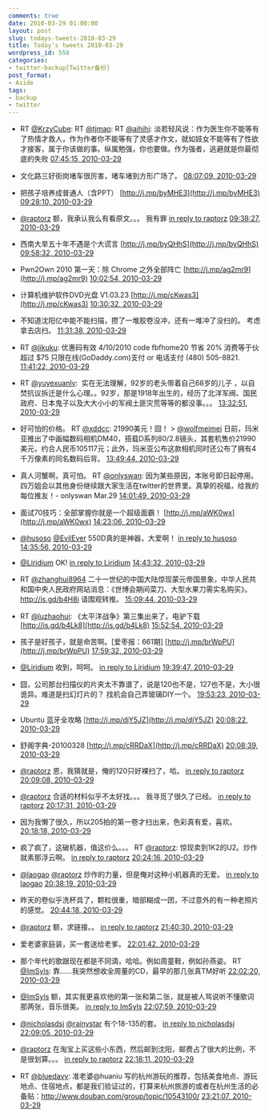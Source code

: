 ```yaml
---
comments: true
date: 2010-03-29 01:00:00
layout: post
slug: todays-tweets-2010-03-29
title: Today's tweets 2010-03-29
wordpress_id: 558
categories:
- twitter-backup[Twitter备份]
post_format:
- Aside
tags:
- backup
- twitter
---
```





  * RT [@KrzyCube](http://twitter.com/KrzyCube): RT [@tjmao](http://twitter.com/tjmao): RT [@aihihi](http://twitter.com/aihihi): 淡若轻风说：作为医生你不能等有了热情才救人，作为作者你不能等有了灵感才作文，就如妓女不能等有了性欲才接客，属于你该做的事。纵属勉强，你也要做。作为强者，逃避就是你最彻底的失败 [07:45:15, 2010-03-29](http://twitter.com/gfrog/statuses/11219116359)





  * 文化路三好街岗堵车很厉害，堵车堵到方形广场了。 [08:07:09, 2010-03-29](http://twitter.com/gfrog/statuses/11220066508)





  * 把孩子培养成普通人（含PPT） [http://j.mp/byMHE3](http://j.mp/byMHE3) [09:28:10, 2010-03-29](http://twitter.com/gfrog/statuses/11223688598)





  * [@raptorz](http://twitter.com/raptorz) 额，我承认我么有看原文。。。 我有罪 [in reply to raptorz](http://twitter.com/raptorz/statuses/11224064570) [09:38:27, 2010-03-29](http://twitter.com/gfrog/statuses/11224180488)





  * 西南大旱五十年不遇是个大谎言 [http://j.mp/byQHhS](http://j.mp/byQHhS) [09:58:32, 2010-03-29](http://twitter.com/gfrog/statuses/11225122801)





  * Pwn2Own 2010 第一天：除 Chrome 之外全部阵亡 [http://j.mp/ag2mr9](http://j.mp/ag2mr9) [10:02:54, 2010-03-29](http://twitter.com/gfrog/statuses/11225340814)





  * 计算机维护软件DVD光盘 V1.03.23 [http://j.mp/cKwas3](http://j.mp/cKwas3) [10:30:32, 2010-03-29](http://twitter.com/gfrog/statuses/11226686491)





  * 不知道沈阳亿中能不能扫描，攒了一堆胶卷没冲，还有一堆冲了没扫的。 考虑拿去店扫。 [11:31:38, 2010-03-29](http://twitter.com/gfrog/statuses/11229759768)





  * RT [@likuku](http://twitter.com/likuku): 优惠码有效 4/10/2010 code fbfhome20 节省 20% 消费等于伙超过 $75 只限在线(GoDaddy.com)支付 or 电话支付 (480) 505-8821. [11:41:22, 2010-03-29](http://twitter.com/gfrog/statuses/11230217220)





  * RT [@yuyexuanlv](http://twitter.com/yuyexuanlv):
		 实在无法理解，92岁的老头带着自己68岁的儿子 ，以自焚抗议拆迁是什么心理。。92岁，那是1918年出生的，经历了北洋军阀、国民政府、日本鬼子以及大大小小的军阀土匪灾荒等等的都没事。。。 [13:32:51, 2010-03-29](http://twitter.com/gfrog/statuses/11234577007)





  * 好可怕的价格。 RT [@xddcc](http://twitter.com/xddcc): 21990美元！囧！ > [@wolfmeimei](http://twitter.com/wolfmeimei) 日前，玛米亚推出了中画幅数码相机DM40，搭载D系列80/2.8镜头，其套机售价21990美元，约合人民币105117元；此外，玛米亚公布这款相机同时还公布了拥有4千万像素的同名数码后背。 [13:49:44, 2010-03-29](http://twitter.com/gfrog/statuses/11235124342)





  * 真人河蟹啊，真可怕。 RT [@onlyswan](http://twitter.com/onlyswan): 因为某些原因，本账号即日起停用。四万姐会以其他身份继续跟大家生活在twitter的世界里。真挚的祝福，给我的每位推友！- onlyswan Mar.29 [14:01:49, 2010-03-29](http://twitter.com/gfrog/statuses/11235505675)





  * 面试70技巧：全部掌握你就是一个超级面霸！ [http://j.mp/aWK0wx](http://j.mp/aWK0wx) [14:23:06, 2010-03-29](http://twitter.com/gfrog/statuses/11236155597)





  * [@husoso](http://twitter.com/husoso) [@EvilEver](http://twitter.com/EvilEver) 550D真的是神器，大爱啊！ [in reply to husoso](http://twitter.com/husoso/statuses/11236005944) [14:35:56, 2010-03-29](http://twitter.com/gfrog/statuses/11236528711)





  * [@Liridium](http://twitter.com/Liridium) OK! [in reply to Liridium](http://twitter.com/Liridium/statuses/11236274034) [14:43:32, 2010-03-29](http://twitter.com/gfrog/statuses/11236741951)





  * RT [@zhanghui8964](http://twitter.com/zhanghui8964) 二十一世纪的中国大陆惊现蒙元帝国景象，中华人民共和国中央人民政府网站消息：《世博会期间菜刀、大型水果刀需实名购买》。http://is.gd/b4H8i 请围观转推。 [15:09:44, 2010-03-29](http://twitter.com/gfrog/statuses/11237475217)





  * RT [@luzhaohui](http://twitter.com/luzhaohui): 《太平洋战争》第三集出来了，电驴下载 [http://is.gd/b4Lk8](http://is.gd/b4Lk8) [15:52:54, 2010-03-29](http://twitter.com/gfrog/statuses/11238625472)





  * 孩子是好孩子，就是命苦啊。[爱枣报：661期] [http://j.mp/brWpPU](http://j.mp/brWpPU) [17:59:32, 2010-03-29](http://twitter.com/gfrog/statuses/11241868477)





  * [@Liridium](http://twitter.com/Liridium) 收到，呵呵。 [in reply to Liridium](http://twitter.com/Liridium/statuses/11244536115) [19:39:47, 2010-03-29](http://twitter.com/gfrog/statuses/11244716992)





  * 囧，公司那台扫描仪的片夹太不靠谱了，说是120也不是，127也不是，大小很诡异。难道是扫幻灯片的？ 找机会自己弄玻璃DIY一个。 [19:53:23, 2010-03-29](http://twitter.com/gfrog/statuses/11245154257)





  * Ubuntu 蓝牙全攻略 [http://j.mp/djY5JZ](http://j.mp/djY5JZ) [20:08:22, 2010-03-29](http://twitter.com/gfrog/statuses/11245673801)





  * 舒阁字典-20100328 [http://j.mp/cRRDaX](http://j.mp/cRRDaX) [20:08:39, 2010-03-29](http://twitter.com/gfrog/statuses/11245683311)





  * [@raptorz](http://twitter.com/raptorz) 恩，我猜就是，俺的120只好裸扫了，哈。 [in reply to raptorz](http://twitter.com/raptorz/statuses/11245665500) [20:09:08, 2010-03-29](http://twitter.com/gfrog/statuses/11245699873)





  * [@raptorz](http://twitter.com/raptorz) 合适的材料似乎不太好找。。。 我寻觅了很久了已经。 [in reply to raptorz](http://twitter.com/raptorz/statuses/11245804068) [20:17:31, 2010-03-29](http://twitter.com/gfrog/statuses/11245994049)





  * 因为我懒了很久，所以205拍的第一卷才扫出来，色彩真有爱，喜欢。 [20:18:18, 2010-03-29](http://twitter.com/gfrog/statuses/11246021431)





  * 疯了疯了，这破机器，值这价么。。。 RT [@raptorz](http://twitter.com/raptorz): 惊现卖到1K2的U2。炒作就素那浮云啊。 [in reply to raptorz](http://twitter.com/raptorz/statuses/11245804068) [20:24:16, 2010-03-29](http://twitter.com/gfrog/statuses/11246236060)





  * [@laogao](http://twitter.com/laogao) [@raptorz](http://twitter.com/raptorz) 炒作的力量，但是俺对这种小机器真的无爱。 [in reply to laogao](http://twitter.com/laogao/statuses/11246467395) [20:38:19, 2010-03-29](http://twitter.com/gfrog/statuses/11246759199)





  * 昨天的卷似乎洗杯具了，颗粒很重，暗部糊成一团，不过意外的有一种老照片的感觉。 [20:44:18, 2010-03-29](http://twitter.com/gfrog/statuses/11246982829)





  * [@raptorz](http://twitter.com/raptorz) 额，求链接。。 [in reply to raptorz](http://twitter.com/raptorz/statuses/11247030747) [21:40:30, 2010-03-29](http://twitter.com/gfrog/statuses/11249328107)





  * 爱老婆家庭装，买一套送给老爹。 [22:01:42, 2010-03-29](http://twitter.com/gfrog/statuses/11250291169)





  * 那个年代的歌跟现在都是不同滴，哈哈。例如周童鞋，例如孙燕姿。 RT [@ImSyls](http://twitter.com/ImSyls): 靠……我突然想收全周董的CD，最早的那几张真TM好听 [22:02:20, 2010-03-29](http://twitter.com/gfrog/statuses/11250322260)





  * [@ImSyls](http://twitter.com/ImSyls) 额，其实我更喜欢他的第一张和第二张，就是被人骂说听不懂歌词那两张，音乐很美。 [in reply to ImSyls](http://twitter.com/ImSyls/statuses/11250489919) [22:07:59, 2010-03-29](http://twitter.com/gfrog/statuses/11250591621)





  * [@nicholasdsj](http://twitter.com/nicholasdsj) [@rainystar](http://twitter.com/rainystar) 有个18-135的套。 [in reply to nicholasdsj](http://twitter.com/nicholasdsj/statuses/11250505163) [22:09:05, 2010-03-29](http://twitter.com/gfrog/statuses/11250641966)





  * [@raptorz](http://twitter.com/raptorz) 在淘宝上买这些小东西，然后邮到沈阳，邮费占了很大的比例，不是很划算。。。 [in reply to raptorz](http://twitter.com/raptorz/statuses/11250699992) [22:18:11, 2010-03-29](http://twitter.com/gfrog/statuses/11251073395)





  * RT [@bluedavy](http://twitter.com/bluedavy): 准老婆@huaniu 写的杭州游玩的推荐，包括美食地点、游玩地点、住宿地点，都是我们验证过的，打算来杭州旅游的或者在杭州生活的必备贴：http://www.douban.com/group/topic/10543100/ [23:21:07, 2010-03-29](http://twitter.com/gfrog/statuses/11254197241)




